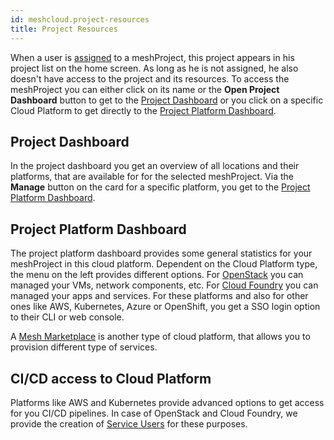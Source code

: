 ```yaml
---
id: meshcloud.project-resources
title: Project Resources
---
```


When a user is [assigned](meshcloud.project.md#assign-user-to-a-meshproject) to a meshProject, this project appears in his project list on the home screen. As long as he is not assigned, he also doesn't have access to the project and its resources. To access the meshProject you can either click on its name or the **Open Project Dashboard** button to get to the [Project Dashboard](#project-dashboard) or you click on a specific Cloud Platform to get directly to the [Project Platform Dashboard](#project-platform-dashboard).

## Project Dashboard

In the project dashboard you get an overview of all locations and their platforms, that are available for for the selected meshProject. Via the **Manage** button on the card for a specific platform, you get to the [Project Platform Dashboard](#project-platform-dashboard).

## Project Platform Dashboard

The project platform dashboard provides some general statistics for your meshProject in this cloud platform. Dependent on the Cloud Platform type, the menu on the left provides different options. For [OpenStack](openstack.index.md) you can managed your VMs, network components, etc. For [Cloud Foundry](cloudfoundry.index.md) you can managed your apps and services. For these platforms and also for other ones like AWS, Kubernetes, Azure or OpenShift, you get a SSO login option to their CLI or web console.

A [Mesh Marketplace](marketplace.index.md) is another type of cloud platform, that allows you to provision different type of services.

## CI/CD access to Cloud Platform

Platforms like AWS and Kubernetes provide advanced options to get access for you CI/CD pipelines. In case of OpenStack and Cloud Foundry, we provide the creation of [Service Users](meshcloud.service-user.md) for these purposes.
